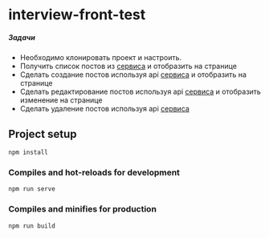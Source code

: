 # interview-front-test

##### Задачи
- Необходимо клонировать проект и настроить.
- Получить список постов из [сервиса](https://jsonplaceholder.typicode.com/guide/) и отобразить на странице
- Сделать создание постов используя api [сервиса](https://jsonplaceholder.typicode.com/guide/) и отобразить на странице
- Сделать редактирование постов используя api [сервиса](https://jsonplaceholder.typicode.com/guide/) и отобразить изменение на странице
- Сделать удаление постов используя api [сервиса](https://jsonplaceholder.typicode.com/guide/)


## Project setup
```
npm install
```

### Compiles and hot-reloads for development
```
npm run serve
```

### Compiles and minifies for production
```
npm run build
```
